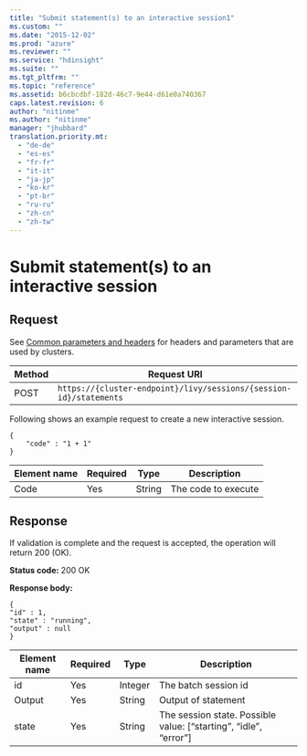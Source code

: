 ```yaml
---
title: "Submit statement(s) to an interactive session1"
ms.custom: ""
ms.date: "2015-12-02"
ms.prod: "azure"
ms.reviewer: ""
ms.service: "hdinsight"
ms.suite: ""
ms.tgt_pltfrm: ""
ms.topic: "reference"
ms.assetid: b6cbcdbf-182d-46c7-9e44-d61e0a740367
caps.latest.revision: 6
author: "nitinme"
ms.author: "nitinme"
manager: "jhubbard"
translation.priority.mt: 
  - "de-de"
  - "es-es"
  - "fr-fr"
  - "it-it"
  - "ja-jp"
  - "ko-kr"
  - "pt-br"
  - "ru-ru"
  - "zh-cn"
  - "zh-tw"
---
```

# Submit statement(s) to an interactive session
## Request  
 See [Common parameters and headers](../HDInsightSparkREST/interactive-sessions.md#bk_common) for headers and parameters that are used by clusters.  
  
|Method|Request URI|  
|------------|-----------------|  
|POST|`https://{cluster-endpoint}/livy/sessions/{session-id}/statements`|  
  
 Following shows an example request to create a new interactive session.  
  
```  
{  
	"code" : "1 + 1"  
}  
```  
  
|Element name|Required|Type|Description|  
|------------------|--------------|----------|-----------------|  
|Code|Yes|String|The code to execute|  
  
## Response  
 If validation is complete and the request is accepted, the operation will return 200 (OK).  
  
 **Status code:** 200 OK  
  
 **Response body:**  
  
```  
{  
"id" : 1,  
"state" : "running",  
"output" : null  
}  
```  
  
|Element name|Required|Type|Description|  
|------------------|--------------|----------|-----------------|  
|id|Yes|Integer|The batch session id|  
|Output|Yes|String|Output of statement|  
|state|Yes|String|The session state. Possible value: [“starting”, “idle”, “error”]|